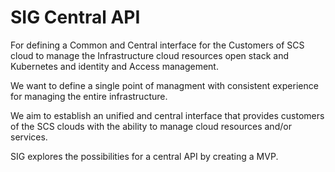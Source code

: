# SIG Central API

For defining a Common and Central interface for the Customers of SCS cloud to manage the Infrastructure cloud resources open stack and Kubernetes and identity and Access management.

We want to define a single point of managment with consistent experience for managing the entire infrastructure.

We aim to establish an unified and central interface that provides customers
of the SCS clouds with the ability to manage cloud resources and/or services.

SIG explores the possibilities for a central API by creating a MVP.
